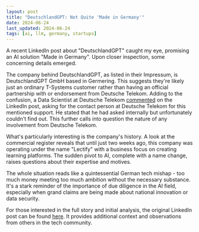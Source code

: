 ```yaml
---
layout: post
title: "DeutschlandGPT: Not Quite 'Made in Germany'"
date: 2024-06-24
last_updated: 2024-06-24
tags: [ai, llm, germany, startups]
---
```


A recent LinkedIn post about "DeutschlandGPT" caught my eye, promising an AI solution "Made in Germany". Upon closer inspection, some concerning details emerged.

The company behind DeutschlandGPT, as listed in their Impressum, is DeutschlandGPT GmbH based in Germering. This suggests they're likely just an ordinary T-Systems customer rather than having an official partnership with or endorsement from Deutsche Telekom. Adding to the confusion, a Data Scientist at Deutsche Telekom [commented](https://www.linkedin.com/feed/update/urn:li:ugcPost:7208403036581363712?commentUrn=urn%3Ali%3Acomment%3A%28ugcPost%3A7208403036581363712%2C7210966824857862146%29&dashCommentUrn=urn%3Ali%3Afsd_comment%3A%287210966824857862146%2Curn%3Ali%3AugcPost%3A7208403036581363712%29) on the LinkedIn post, asking for the contact person at Deutsche Telekom for this mentioned support. He stated that he had asked internally but unfortunately couldn't find out. This further calls into question the nature of any involvement from Deutsche Telekom.

What's particularly interesting is the company's history. A look at the commercial register reveals that until just two weeks ago, this company was operating under the name "Lectify" with a business focus on creating learning platforms. The sudden pivot to AI, complete with a name change, raises questions about their expertise and motives.

The whole situation reads like a quintessential German tech mishap - too much money meeting too much ambition without the necessary substance. It's a stark reminder of the importance of due diligence in the AI field, especially when grand claims are being made about national innovation or data security.

For those interested in the full story and initial analysis, the original LinkedIn post can be found [here](https://www.linkedin.com/posts/max-penk_%F0%9D%97%97%F0%9D%97%B2%F0%9D%98%82%F0%9D%98%81%F0%9D%98%80%F0%9D%97%B0%F0%9D%97%B5%F0%9D%97%B9%F0%9D%97%AE%F0%9D%97%BB%F0%9D%97%B1%F0%9D%97%9A%F0%9D%97%A3%F0%9D%97%A7-%F0%9D%97%A0%F0%9D%97%AE-ugcPost-7208403036581363712-vh35?utm_source=share&utm_medium=member_desktop). It provides additional context and observations from others in the tech community.